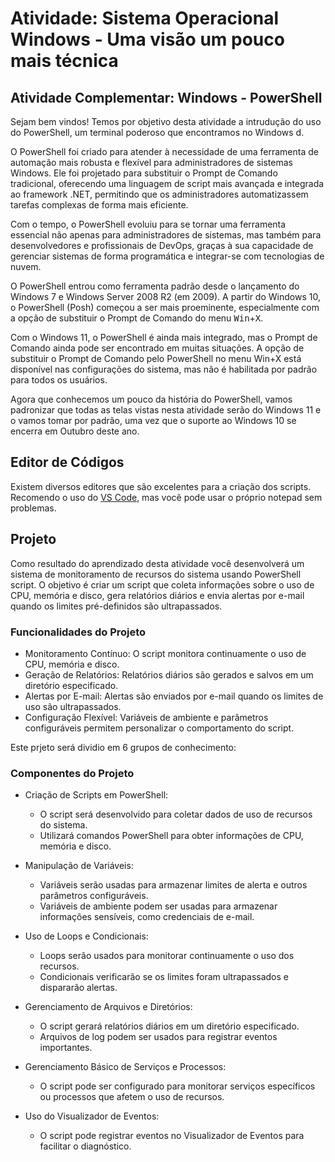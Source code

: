 # Atividade: Sistema Operacional Windows - Uma visão um pouco mais técnica

## **Atividade Complementar: Windows - PowerShell**

Sejam bem vindos! Temos por objetivo desta atividade a intrudução do uso do PowerShell, um terminal poderoso que encontramos no Windows d. 

O PowerShell foi criado para atender à necessidade de uma ferramenta de automação mais robusta e flexível para administradores de sistemas Windows. Ele foi projetado para substituir o Prompt de Comando tradicional, oferecendo uma linguagem de script mais avançada e integrada ao framework .NET, permitindo que os administradores automatizassem tarefas complexas de forma mais eficiente.

Com o tempo, o PowerShell evoluiu para se tornar uma ferramenta essencial não apenas para administradores de sistemas, mas também para desenvolvedores e profissionais de DevOps, graças à sua capacidade de gerenciar sistemas de forma programática e integrar-se com tecnologias de nuvem.

O PowerShell entrou como ferramenta padrão desde o lançamento do Windows 7 e Windows Server 2008 R2 (em 2009). A partir do Windows 10, o PowerShell (Posh) começou a ser mais proeminente, especialmente com a opção de substituir o Prompt de Comando do menu <kbd>Win</kbd>+<kbd>X</kbd>. 

Com o Windows 11, o PowerShell é ainda mais integrado, mas o Prompt de Comando ainda pode ser encontrado em muitas situações. A opção de substituir o Prompt de Comando pelo PowerShell no menu Win+X está disponível nas configurações do sistema, mas não é habilitada por padrão para todos os usuários.

Agora que conhecemos um pouco da história do PowerShell, vamos padronizar que todas as telas vistas nesta atividade serão do Windows 11 e o vamos tomar por padrão, uma vez que o suporte ao Windows 10 se encerra em Outubro deste ano.

## Editor de Códigos

Existem diversos editores que são excelentes para a criação dos scripts. Recomendo o uso do [VS Code](https://code.visualstudio.com/docs/?dv=win64user), mas você pode usar o próprio notepad sem problemas. 

## Projeto

Como resultado do aprendizado desta atividade você desenvolverá um sistema de monitoramento de recursos do sistema usando PowerShell script. O objetivo é criar um script que coleta informações sobre o uso de CPU, memória e disco, gera relatórios diários e envia alertas por e-mail quando os limites pré-definidos são ultrapassados.

### Funcionalidades do Projeto

* Monitoramento Contínuo: O script monitora continuamente o uso de CPU, memória e disco.
* Geração de Relatórios: Relatórios diários são gerados e salvos em um diretório especificado.
* Alertas por E-mail: Alertas são enviados por e-mail quando os limites de uso são ultrapassados.
* Configuração Flexível: Variáveis de ambiente e parâmetros configuráveis permitem personalizar o comportamento do script.

Este prjeto será dividio em 6 grupos de conhecimento:

### Componentes do Projeto
* Criação de Scripts em PowerShell:
    * O script será desenvolvido para coletar dados de uso de recursos do sistema.
    * Utilizará comandos PowerShell para obter informações de CPU, memória e disco.

* Manipulação de Variáveis:
    * Variáveis serão usadas para armazenar limites de alerta e outros parâmetros configuráveis.
    * Variáveis de ambiente podem ser usadas para armazenar informações sensíveis, como credenciais de e-mail.

* Uso de Loops e Condicionais:
    * Loops serão usados para monitorar continuamente o uso dos recursos.
    * Condicionais verificarão se os limites foram ultrapassados e dispararão alertas.

* Gerenciamento de Arquivos e Diretórios:
    * O script gerará relatórios diários em um diretório especificado.
    * Arquivos de log podem ser usados para registrar eventos importantes.

* Gerenciamento Básico de Serviços e Processos:
    * O script pode ser configurado para monitorar serviços específicos ou processos que afetem o uso de recursos.
    
* Uso do Visualizador de Eventos:
    * O script pode registrar eventos no Visualizador de Eventos para facilitar o diagnóstico.
